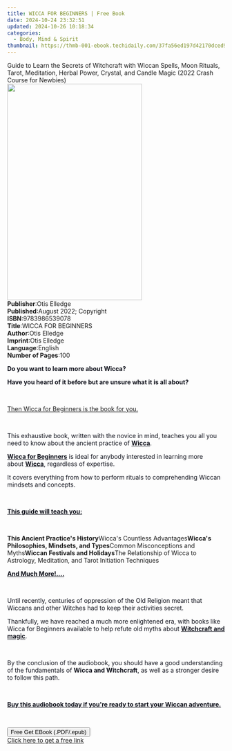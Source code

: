 ```yaml
---
title: WICCA FOR BEGINNERS | Free Book
date: 2024-10-24 23:32:51
updated: 2024-10-26 10:18:34
categories:
  - Body, Mind & Spirit
thumbnail: https://thmb-001-ebook.techidaily.com/37fa56ed197d42170dced99d43f19b480aa657cb97d0f880afcc8b254a3103a9.jpg
---
```

<main id="book-container">
  <div class="flex flex-col">
    <div class="book-brief flex-1 py-6 px-4 sm:p-6 md:py-10 md:px-8">
      <!-- brief-->
      <div class="book-brief-main">
        Guide to Learn the Secrets of Witchcraft with Wiccan Spells, Moon
        Rituals, Tarot, Meditation, Herbal Power, Crystal, and Candle Magic
        (2022 Crash Course for Newbies)
      </div>
    </div>
    <div
      class="book-meta-info flex-1 grid gap-4 col-start-1 col-end-3 row-start-1 sm:mb-6 sm:grid-cols-4 lg:gap-6 lg:col-start-2 lg:row-end-6 lg:row-span-6 lg:mb-0"
    >
      <div
        class="book-meta-info-left place-content-center mt-4 p-4 text-sm leading-6 col-start-2 col-span-2 dark:text-slate-400"
      >
        <img
          class="w-full h-500 object-cover rounded-lg sm:h-255 sm:col-span-2 lg:col-span-full"
          src="https://img-001-ebook.techidaily.com/ace5a11a48f1f399d00dfd009f33d836bc9922e7b3b0106f2871fc9017936f66.jpg"
          alt=""
          width="312"
          height="500"
        />
      </div>
      <div
        class="book-meta-info-right mt-2 col-start-1 row-start-2 col-span-3 self-center"
      >
        <!-- meta data  -->
        <div class="flex flex-col px-4 md:px-8">
          <div class="flex-1">
            <strong>Publisher</strong>:<span class="px-2">Otis Elledge</span>
          </div>
          <div class="flex-1">
            <strong>Published</strong>:<span class="px-2"
              >August 2022; Copyright</span
            >
          </div>
          <div class="flex-1">
            <strong>ISBN</strong>:<span class="px-2">9783986539078</span>
          </div>
          <div class="flex-1">
            <strong>Title</strong>:<span class="px-2">WICCA FOR BEGINNERS</span>
          </div>
          <div class="flex-1">
            <strong>Author</strong>:<span class="px-2">Otis Elledge</span>
          </div>
          <div class="flex-1">
            <strong>Imprint</strong>:<span class="px-2">Otis Elledge</span>
          </div>
          <div class="flex-1">
            <strong>Language</strong>:<span class="px-2">English</span>
          </div>
          <div class="flex-1">
            <strong>Number of Pages</strong>:<span class="px-2">100</span>
          </div>
        </div>
      </div>
    </div>
    <div class="book-description flex-1 py-6 px-4 sm:p-6 md:py-10 md:px-8">
      <div class="book-description-main">
        <div accordion-content="" id="description">
          <p>
            <strong style="color: rgb(14, 16, 26)"
              >Do you want to learn more about Wicca?</strong
            >
          </p>
          <p>
            <strong style="color: rgb(14, 16, 26)"
              >Have you heard of it before but are unsure what it is all
              about?</strong
            >
          </p>
          <p><span style="color: rgb(14, 16, 26)">&nbsp;</span></p>
          <p><u>Then Wicca for Beginners is the book for you.</u></p>
          <p><span style="color: rgb(14, 16, 26)">&nbsp;</span></p>
          <p>
            <span style="color: rgb(14, 16, 26)"
              >This exhaustive book, written with the novice in mind, teaches
              you all you need to know about the ancient practice of&nbsp;</span
            ><strong style="color: rgb(14, 16, 26)"><u>Wicca</u></strong
            ><span style="color: rgb(14, 16, 26)">.&nbsp;</span>
          </p>
          <p>
            <strong style="color: rgb(14, 16, 26)"
              ><u>Wicca for Beginners</u></strong
            ><span style="color: rgb(14, 16, 26)"
              >&nbsp;is ideal for anybody interested in learning more
              about&nbsp;</span
            ><strong style="color: rgb(14, 16, 26)"><u>Wicca</u></strong
            ><span style="color: rgb(14, 16, 26)"
              >, regardless of expertise.&nbsp;</span
            >
          </p>
          <p>
            <span style="color: rgb(14, 16, 26)"
              >It covers everything from how to perform rituals to comprehending
              Wiccan mindsets and concepts.</span
            >
          </p>
          <p><span style="color: rgb(14, 16, 26)">&nbsp;</span></p>
          <p>
            <strong style="color: rgb(14, 16, 26)"
              ><u>This guide will teach you:</u></strong
            >
          </p>
          <p><span style="color: rgb(14, 16, 26)">&nbsp;</span></p>
          <strong>This Ancient Practice's History</strong>Wicca's Countless
          Advantages<strong>Wicca's Philosophies, Mindsets, and Types</strong
          >Common Misconceptions and Myths<strong
            >Wiccan Festivals and Holidays</strong
          >The Relationship of Wicca to Astrology, Meditation, and Tarot
          Initiation Techniques
          <p>
            <strong style="color: rgb(14, 16, 26)"
              ><u>And Much More!....</u></strong
            >
          </p>
          <p><span style="color: rgb(14, 16, 26)">&nbsp;</span></p>
          <p>
            <span style="color: rgb(14, 16, 26)"
              >Until recently, centuries of oppression of the Old Religion meant
              that Wiccans and other Witches had to keep their activities
              secret.&nbsp;</span
            >
          </p>
          <p>
            <span style="color: rgb(14, 16, 26)"
              >Thankfully, we have reached a much more enlightened era, with
              books like Wicca for Beginners available to help refute old myths
              about&nbsp;</span
            ><strong style="color: rgb(14, 16, 26)"
              ><u>Witchcraft and magic</u></strong
            ><span style="color: rgb(14, 16, 26)">.&nbsp;</span>
          </p>
          <p><span style="color: rgb(14, 16, 26)">&nbsp;</span></p>
          <p>
            <span style="color: rgb(14, 16, 26)"
              >By the conclusion of the audiobook, you should have a good
              understanding of the fundamentals of&nbsp;</span
            ><strong style="color: rgb(14, 16, 26)">Wicca and Witchcraft</strong
            ><span style="color: rgb(14, 16, 26)"
              >, as well as a stronger desire to follow this path.</span
            >
          </p>
          <p><span style="color: rgb(14, 16, 26)">&nbsp;</span></p>
          <p>
            <strong style="color: rgb(14, 16, 26)"
              ><u
                >Buy this audiobook today if you're ready to start your Wiccan
                adventure.</u
              ></strong
            >
          </p>
          <p>&nbsp;</p>
        </div>
        <div class="accordion-fader"></div>
      </div>
    </div>
    <div class="book-excerpts flex-1 py-6 px-4 sm:p-6 md:py-10 md:px-8"></div>
    <div
      class="book-about-author flex-1 py-6 px-4 sm:p-6 md:py-10 md:px-8"
    ></div>
    <div class="book-free-get flex-1 py-6 px-4 sm:p-6 md:py-10 md:px-8">
      <button
        id="btn-free-get"
        class="bg-blue-500 hover:bg-blue-700 text-white font-bold py-2 px-4 rounded"
      >
        Free Get EBook (.PDF/.epub)
      </button>
      <div id="countdown-display" class="px-2 text-lg mt-2"></div>
      <a
        id="free-link"
        class="hidden bg-blue-500 hover:bg-blue-700 text-white font-bold py-2 px-4 rounded"
        href="https://www.ebooks.com/en-us/book/210661107/wicca-for-beginners/otis-elledge/"
        target="_blank"
        >Click here to get a free link</a
      >
    </div>
    <script>
      let countdownTime = 0;
      let countdownInterval = null;
      document
        .getElementById('btn-free-get')
        .addEventListener('click', startCountdown);
      function startCountdown() {
        countdownTime = new Date().getTime() + 60000 * 3;
        countdownInterval = setInterval(updateCountdown, 1000);
        document.getElementById('btn-free-get').disabled = true;
        document
          .getElementById('btn-free-get')
          .classList.add('bg-gray-500', 'cursor-not-allowed');
      }
      function updateCountdown() {
        let currentTime = new Date().getTime();
        let timeLeft = countdownTime - currentTime;
        let secondsLeft = Math.floor(timeLeft / 1000);
        document.getElementById('countdown-display').innerHTML =
          `Remaining time: ${secondsLeft} seconds.`;
        if (secondsLeft <= 0) {
          clearInterval(countdownInterval);
          document.getElementById('btn-free-get').classList.add('hidden');
          document.getElementById('free-link').classList.remove('hidden');
          document.getElementById('countdown-display').innerHTML = '';
        }
      }
    </script>
  </div>
</main>
